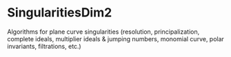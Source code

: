 # SingularitiesDim2

Algorithms for plane curve singularities (resolution, principalization, complete ideals, multiplier ideals & jumping numbers, monomial curve, polar invariants, filtrations, etc.)
